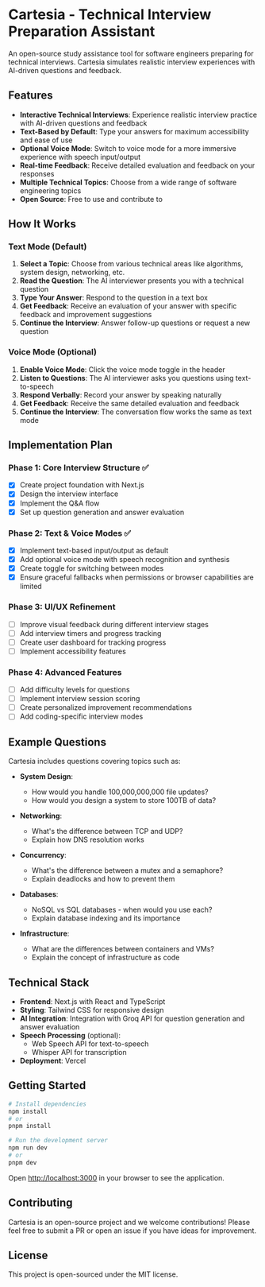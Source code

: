 # Cartesia - Technical Interview Preparation Assistant

An open-source study assistance tool for software engineers preparing for technical interviews. Cartesia simulates realistic interview experiences with AI-driven questions and feedback.

## Features

- **Interactive Technical Interviews**: Experience realistic interview practice with AI-driven questions and feedback
- **Text-Based by Default**: Type your answers for maximum accessibility and ease of use
- **Optional Voice Mode**: Switch to voice mode for a more immersive experience with speech input/output
- **Real-time Feedback**: Receive detailed evaluation and feedback on your responses
- **Multiple Technical Topics**: Choose from a wide range of software engineering topics
- **Open Source**: Free to use and contribute to

## How It Works

### Text Mode (Default)
1. **Select a Topic**: Choose from various technical areas like algorithms, system design, networking, etc.
2. **Read the Question**: The AI interviewer presents you with a technical question
3. **Type Your Answer**: Respond to the question in a text box
4. **Get Feedback**: Receive an evaluation of your answer with specific feedback and improvement suggestions
5. **Continue the Interview**: Answer follow-up questions or request a new question

### Voice Mode (Optional)
1. **Enable Voice Mode**: Click the voice mode toggle in the header
2. **Listen to Questions**: The AI interviewer asks you questions using text-to-speech
3. **Respond Verbally**: Record your answer by speaking naturally
4. **Get Feedback**: Receive the same detailed evaluation and feedback
5. **Continue the Interview**: The conversation flow works the same as text mode

## Implementation Plan

### Phase 1: Core Interview Structure ✅
- [x] Create project foundation with Next.js
- [x] Design the interview interface
- [x] Implement the Q&A flow
- [x] Set up question generation and answer evaluation

### Phase 2: Text & Voice Modes ✅
- [x] Implement text-based input/output as default
- [x] Add optional voice mode with speech recognition and synthesis
- [x] Create toggle for switching between modes
- [x] Ensure graceful fallbacks when permissions or browser capabilities are limited

### Phase 3: UI/UX Refinement
- [ ] Improve visual feedback during different interview stages
- [ ] Add interview timers and progress tracking
- [ ] Create user dashboard for tracking progress
- [ ] Implement accessibility features

### Phase 4: Advanced Features
- [ ] Add difficulty levels for questions
- [ ] Implement interview session scoring
- [ ] Create personalized improvement recommendations
- [ ] Add coding-specific interview modes

## Example Questions

Cartesia includes questions covering topics such as:

- **System Design**: 
  - How would you handle 100,000,000,000 file updates?
  - How would you design a system to store 100TB of data?

- **Networking**: 
  - What's the difference between TCP and UDP?
  - Explain how DNS resolution works

- **Concurrency**: 
  - What's the difference between a mutex and a semaphore?
  - Explain deadlocks and how to prevent them

- **Databases**: 
  - NoSQL vs SQL databases - when would you use each?
  - Explain database indexing and its importance

- **Infrastructure**: 
  - What are the differences between containers and VMs?
  - Explain the concept of infrastructure as code

## Technical Stack

- **Frontend**: Next.js with React and TypeScript
- **Styling**: Tailwind CSS for responsive design
- **AI Integration**: Integration with Groq API for question generation and answer evaluation
- **Speech Processing** (optional): 
  - Web Speech API for text-to-speech
  - Whisper API for transcription
- **Deployment**: Vercel

## Getting Started

```bash
# Install dependencies
npm install
# or
pnpm install

# Run the development server
npm run dev
# or
pnpm dev
```

Open [http://localhost:3000](http://localhost:3000) in your browser to see the application.

## Contributing

Cartesia is an open-source project and we welcome contributions! Please feel free to submit a PR or open an issue if you have ideas for improvement.

## License

This project is open-sourced under the MIT license.
